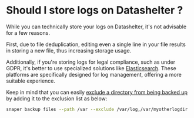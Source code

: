 # Should I store logs on Datashelter ?

While you can technically store your logs on Datashelter, it's not advisable for a few reasons.

First, due to file deduplication, editing even a single line in your file results in storing a new file, thus increasing storage usage.

Additionally, if you're storing logs for legal compliance, such as under GDPR, it's better to use specialized solutions like [Elasticsearch](https://www.elastic.co/fr/elasticsearch/). These platforms are specifically designed for log management, offering a more suitable experience.

Keep in mind that you can easily [exclude a directory from being backed up](/cli/usage/backup/) by adding it to the exclusion list as below:
```bash
snaper backup files --path /var --exclude /var/log,/var/myotherlogdir
```
